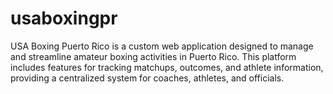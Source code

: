 # usaboxingpr
USA Boxing Puerto Rico is a custom web application designed to manage and streamline amateur boxing activities in Puerto Rico. This platform includes features for tracking matchups, outcomes, and athlete information, providing a centralized system for coaches, athletes, and officials.
